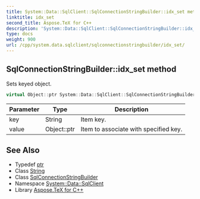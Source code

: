 ```yaml
---
title: System::Data::SqlClient::SqlConnectionStringBuilder::idx_set method
linktitle: idx_set
second_title: Aspose.TeX for C++
description: 'System::Data::SqlClient::SqlConnectionStringBuilder::idx_set method. Sets keyed object in C++.'
type: docs
weight: 900
url: /cpp/system.data.sqlclient/sqlconnectionstringbuilder/idx_set/
---
```

## SqlConnectionStringBuilder::idx_set method


Sets keyed object.

```cpp
virtual Object::ptr System::Data::SqlClient::SqlConnectionStringBuilder::idx_set(String key, Object::ptr value) override
```


| Parameter | Type | Description |
| --- | --- | --- |
| key | String | Item key. |
| value | Object::ptr | Item to associate with specified key. |

## See Also

* Typedef [ptr](../../../system/object/ptr/)
* Class [String](../../../system/string/)
* Class [SqlConnectionStringBuilder](../)
* Namespace [System::Data::SqlClient](../../)
* Library [Aspose.TeX for C++](../../../)

